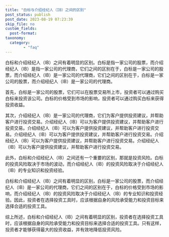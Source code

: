 ```yaml
---
title: "白标与介绍经纪人（IB）之间的区别"
post_status: publish
post_date: 2023-08-19 07:23:39
skip_file: no
custom_fields: 
  post-format: 
taxonomy:
  category:
        - "faq"
---
```


白标和介绍经纪人（IB）之间有着明显的区别。白标是指一家公司的股票，而介绍经纪人（IB）是指一家公司的代理商，它们之间的区别在于，白标是一家公司的股票，而介绍经纪人（IB）是一家公司的代理商，它们之间的区别在于，白标是一家公司的股票，而介绍经纪人（IB）是一家公司的代理商。

首先，白标是一家公司的股票，它们可以在股票交易所上市，投资者可以通过购买白标来投资该公司。白标的价格受到市场的影响，投资者可以通过购买白标来获得投资收益。

其次，介绍经纪人（IB）是一家公司的代理商，它们为客户提供投资建议，并帮助客户进行投资交易。介绍经纪人（IB）可以为客户提供投资建议，并帮助客户进行投资交易。介绍经纪人（IB）可以为客户提供投资建议，并帮助客户进行投资交易。介绍经纪人（IB）可以为客户提供投资建议，并帮助客户进行投资交易。介绍经纪人（IB）可以为客户提供投资建议，并帮助客户进行投资交易。介绍经纪人（IB）可以为客户提供投资建议，并帮助客户进行投资交易。

此外，白标和介绍经纪人（IB）之间还有一个重要的区别，那就是投资风险。白标的投资风险取决于市场的波动，而介绍经纪人（IB）的投资风险取决于介绍经纪人（IB）的专业知识和投资经验。

白标和介绍经纪人（IB）之间有着明显的区别，白标是一家公司的股票，而介绍经纪人（IB）是一家公司的代理商，它们之间的区别在于，白标的价格受到市场的影响，而介绍经纪人（IB）的投资风险取决于介绍经纪人（IB）的专业知识和投资经验。因此，投资者在选择投资工具时，应该根据自身的风险承受能力和投资目标来选择合适的投资工具。

综上所述，白标和介绍经纪人（IB）之间有着明显的区别，投资者在选择投资工具时，应该根据自身的风险承受能力和投资目标来选择合适的投资工具。只有这样，投资者才能够获得最大的投资收益，并有效地降低投资风险。
